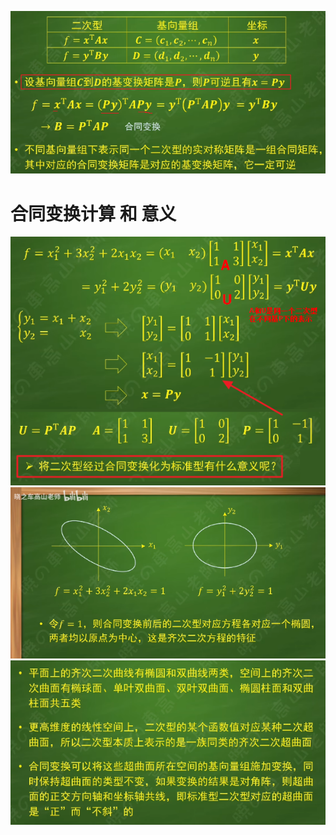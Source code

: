 ![](../photo/Pasted%20image%2020240318123129.png)

# 合同变换计算 和 意义

![](../photo/Pasted%20image%2020240730180153.png)
![](../photo/Pasted%20image%2020240730174945.png)
![](../photo/Pasted%20image%2020240730180330.png)